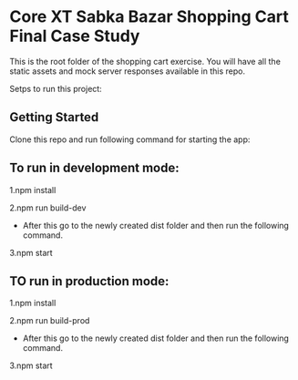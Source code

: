 # Core XT Sabka Bazar Shopping Cart Final Case Study

This is the root folder of the shopping cart exercise. You will have all the static assets and mock server responses available in this repo.

Setps to run this project: 

## Getting Started

Clone this repo and run following command for starting the app:

## To run in development mode:

1.npm install

2.npm run build-dev

* After this go to the newly created dist folder and then run the following command.

3.npm start

## TO run in production mode:

1.npm install

2.npm run build-prod

* After this go to the newly created dist folder and then run the following command.

3.npm start






